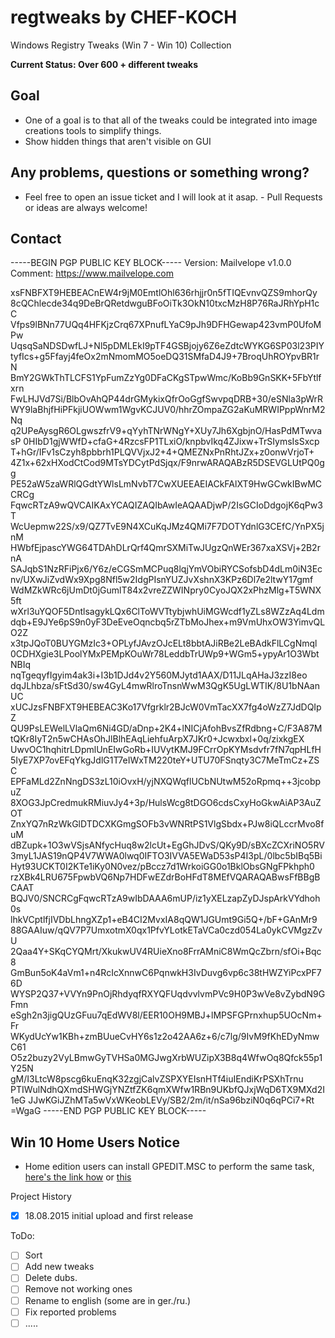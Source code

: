 # regtweaks by CHEF-KOCH

Windows Registry Tweaks (Win 7 - Win 10) Collection 


**Current Status: Over 600 + different tweaks**


Goal
------------

* One of a goal is to that all of the tweaks could be integrated into image creations tools to simplify things.
* Show hidden things that aren't visible on GUI




Any problems, questions or something wrong?
------------

* Feel free to open an issue ticket and I will look at it asap. - Pull Requests or ideas are always welcome!



Contact
------------

-----BEGIN PGP PUBLIC KEY BLOCK-----
Version: Mailvelope v1.0.0
Comment: https://www.mailvelope.com

xsFNBFXT9HEBEACnEW4r9jM0EmtlOhl636rhjjr0n5fTIQEvnvQZS9mhorQy
8cQChlecde34q9DeBrQRetdwguBFoOiTk3OkN10txcMzH8P76RaJRhYpH1cC
Vfps9lBNn77UQq4HFKjzCrq67XPnufLYaC9pJh9DFHGewap423vmP0UfoMPw
UqsqSaNDSDwfLJ+Nl5pDMLEkI9pTF4GSBjojy6Z6eZdtcWYKG6SP03l23PIY
tyfIcs+g5Ffayj4feOx2mNmomMO5oeDQ31SMfaD4J9+7BroqUhROYpvBR1rN
BmY2GWkThTLCFS1YpFumZzYg0DFaCKgSTpwWmc/KoBb9GnSKK+5FbYtlfxrn
FwLHJVd7Si/BlbOvAhQP44drGMykixQfrOoGgfSwvpqDRB+30/eSNla3pWrR
WY9laBhjfHiPFkjiUOWwm1WgvKCJUV0/hhrZOmpaZG2aKuMRWIPppWnrM2Nq
q2UPeAysgR6OLgwszfrV9+qYyhTNrWNgY+XUy7Jh6XgbjnO/HasPdMTwvasP
0HIbD1gjWWfD+cfaG+4RzcsFP1TLxiO/knpbvIkq4ZJixw+TrSIymsIsSxcp
T+hGr/IFv1sCzyh8pbbrh1PLQVVjxJ2+4+QMEZNxPnRhtJZx+z0onwVrjoT+
4Z1x+62xHXodCtCod9MTsYDCytPdSjqx/F9nrwARAQABzR5DSEVGLUtPQ0gg
PE52aW5zaWRlQGdtYWlsLmNvbT7CwXUEEAEIACkFAlXT9HwGCwkIBwMCCRCg
FqwcRTzA9wQVCAIKAxYCAQIZAQIbAwIeAQAADjwP/2IsGCIoDdgojK6qPw3T
WcUepmw22S/x9/QZ7TvE9N4XCuKqJMz4QMi7F7DOTYdnlG3CEfC/YnPX5jnM
HWbfEjpascYWG64TDAhDLrQrf4QmrSXMiTwJUgzQnWEr367xaXSVj+2B2rnA
SAJqbS1NzRFiPjx6/Y6z/eCGSmMCPuq8lqjYmVObiRYCSofsbD4dLm0iN3Ec
nv/UXwJiZvdWx9Xpg8Nfl5w2IdgPIsnYUZJvXshnX3KPz6Dl7e2ltwY17gmf
WdMZkWRc6jUmDt0jGumlT84x2vreZZWINpry0CyoJQX2xPhzMlg+T5WNX5ft
wXrl3uYQOF5DntlsagykLQx6ClToWVTtybjwhUiMGWcdf1yZLs8WZzAq4Ldm
dqb+E9JYe6pS9n0yF3DeEveOqncbq5rZTbMoJhex+m9VmUhxOW3YimvQLO2Z
x3tpJQoT0BUYGMzIc3+OPLyfJAvzOJcELt8bbtAJiRBe2LeBAdkFlLCgNmql
0CDHXgie3LPoolYMxPEMpKOuWr78LeddbTrUWp9+WGm5+ypyAr1O3WbtNBIq
nqTgeqyfIgyim4ak3i+I3b1DJd4v2Y560MJytd1AAX/D11JLqAHaJ3zzI8eo
dqJLhbza/sFtSd30/sw4GyL4mwRlroTnsnWwM3QgK5UgLWTIK/8U1bNAanUC
xUCJzsFNBFXT9HEBEAC3Ko17Vfgrklr2BJcW0VmTacXX7fg4oWzZ7JdDQIpZ
QU9PsLEWelLVlaQm6Ni4GD/aDnp+2K4+lNICjAfohBvsZfRdbng+C/F3A87M
tQKr8IyT2n5wCHAsOhJlBlhEAqLiehfuArpX7JKr0+Jcwxbxl+0q/zixkgEX
UwvOC1hqhitrLDpmlUnEIwGoRb+IUVytKMJ9FCrrOpKYMsdvfr7fN7qpHLfH
5IyE7XP7ovEFqYkgJdlG1T7eIWxTM220teY+UTU70FSnqty3C7MeTmCz+ZSC
EPFaMLd2ZnNngDS3zL10iOvxH/yjNXQWqflUCbNUtwM52oRpmq++3jcobpuZ
8XOG3JpCredmukRMiuvJy4+3p/HulsWcg8tDGO6cdsCxyHoGkwAiAP3AuZOT
ZnxYQ7nRzWkGlDTDCXKGmgSOFb3vWNRtPS1VlgSbdx+PJw8iQLccrMvo8fuM
dBZupk+1O3wVSjsANfycHuq8w2lcUt+EgGhJDvS/QKy9D/sBXcZCXriNO5RV
3myL1JAS19nQP4V7WWA0lwq0IFTO3IVVA5EWaD53sP4I3pL/0lbc5bIBq5Bi
Hyt93UCKT0I2KTe1iKy0N0vez/pBccz7d1WrkoiGG0o1BklObsGNgFPkhph0
rzXBk4LRU675FpwbVQ6Np7HDFwEZdrBoHFdT8MEfVQARAQABwsFfBBgBCAAT
BQJV0/SNCRCgFqwcRTzA9wIbDAAA6mUP/iz1yXELzapZyDJspArkVYdhoh0s
lhkVCptlfjIVDbLhngXZp1+eB4CI2MvxIA8qQW1JGUmt9Gi5Q+/bF+GAnMr9
88GAAIuw/qQV7P7UmxotmX0qx1PfvYLotkETaVCa0czd054La0ykCVMgzZvU
2Qaa4Y+SKqCYQMrt/XkukwUV4RUieXno8FrrAMniC8WmQcZbrn/sfOi+Bqc8
GmBun5oK4aVm1+n4RcIcXnnwC6PqnwkH3IvDuvg6vp6c38tHWZYiPcxPF76D
WYSP2Q37+VVYn9PnOjRhdyqfRXYQFUqdvvlvmPVc9H0P3wVe8vZybdN9GFmn
eSgh2n3jigQUzGFuu7qEdWV8l/EER10OH9MBJ+lMPSFGPrnxhup5UOcNm+Fr
WKydUcYw1KBh+zmBUueCvHY6s1z2o42AA6z+6/c7lg/9IvM9fKhEDyNmwC61
O5z2buzy2VyLBmwGyTVHSa0MGJwgXrbWUZipX3B8q4WfwOq8Qfck55p1Y25N
gM/I3LtcW8pscg6kuEnqK32zgjCalvZSPXYEIsnHTf4iuIEndiKrPSXhTrnu
PTIWulNdhQXmdSHWGjYNZtfZK6qmXWfw1RBn9UKbfQJxjWqD6TX9MXd2I1eG
JJwKGiJZhMTa5wVxWKeobLEVy/SB2/2m/it/nSa96bziN0q6qPCi7+Rt
=WgaG
-----END PGP PUBLIC KEY BLOCK-----



Win 10 Home Users Notice
------------

* Home edition users can install GPEDIT.MSC to perform the same task, [here's the link how](http://drudger.deviantart.com/art/Add-GPEDIT-msc-215792914) or [this](http://www.askvg.com/how-to-enable-group-policy-editor-gpedit-msc-in-windows-7-home-premium-home-basic-and-starter-editions/)




Project History
- [x] 18.08.2015 initial upload and first release 


ToDo:
- [ ] Sort
- [ ] Add new tweaks
- [ ] Delete dubs.
- [ ] Remove not working ones
- [ ] Rename to english (some are in ger./ru.)
- [ ] Fix reported problems 
- [ ] .....
